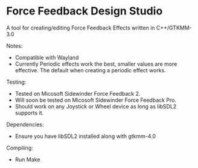 # Force Feedback Design Studio
A tool for creating/editing Force Feedback Effects written in C++/GTKMM-3.0

Notes:
- Compatible with Wayland
- Currently Periodic effects work the best, smaller values are more effective. The default when creating a periodic effect works.

Testing:
- Tested on Micosoft Sidewinder Force Feedback 2.
- Will soon be tested on Micosoft Sidewinder Force Feedback Pro.
- Should work on any Joystick or Wheel device as long as libSDL2 supports it.

Dependencies:
- Ensure you have libSDL2 installed along with gtkmm-4.0

Compiling:
- Run Make
